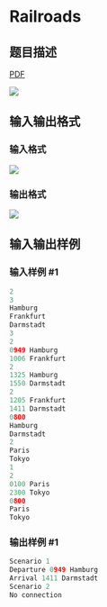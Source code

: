 # Railroads

## 题目描述

[problemUrl]: https://uva.onlinejudge.org/index.php?option=com_onlinejudge&Itemid=8&category=12&page=show_problem&problem=980

[PDF](https://uva.onlinejudge.org/external/100/p10039.pdf)

![](https://cdn.luogu.com.cn/upload/vjudge_pic/UVA10039/1f72732fa981013ee4f7419507da5809ddaa5153.png)

## 输入输出格式

### 输入格式

![](https://cdn.luogu.com.cn/upload/vjudge_pic/UVA10039/762452c0468758951b917e668062048d58a97071.png)

### 输出格式

![](https://cdn.luogu.com.cn/upload/vjudge_pic/UVA10039/efd9903a776f697aeea25b26a1e908fd2f28326c.png)

## 输入输出样例

### 输入样例 #1

```cpp
2
3
Hamburg
Frankfurt
Darmstadt
3
2
0949 Hamburg
1006 Frankfurt
2
1325 Hamburg
1550 Darmstadt
2
1205 Frankfurt
1411 Darmstadt
0800
Hamburg
Darmstadt
2
Paris
Tokyo
1
2
0100 Paris
2300 Tokyo
0800
Paris
Tokyo
```


### 输出样例 #1

```cpp
Scenario 1
Departure 0949 Hamburg
Arrival 1411 Darmstadt
Scenario 2
No connection
```


